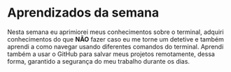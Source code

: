 # Aprendizados da semana
Nesta semana eu aprimiorei meus conhecimentos sobre o terminal, adquiri conhecimentos do que **NÃO** fazer caso eu me torne um detetive e também aprendi a como navegar usando diferentes comandos do terminal. Aprendi também a usar o GitHub para salvar meus projetos remotamente, dessa forma, garantido a segurança do meu trabalho durante os dias.